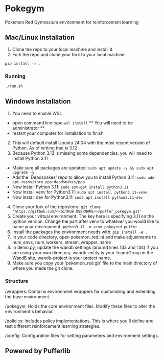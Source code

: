# Pokegym

Pokemon Red Gymnasium environment for reinforcement learning

## Mac/Linux Installation

1. Clone the repo to your local machine and install it.
2. Fork the repo and clone your fork to your local machine.

```sh
pip install -e . 
```

### Running

```sh
./run.sh
```

## Windows Installation
1. You need to enable WSL
- open command line type `wsl install` ** You will need to be administrator **
- restart your computer for installation to finish
2. This will default install Ubuntu 24.04 with the most recent version of Python. As of writing that is 3.12
3. Because Python 3.12 is missing some dependencies, you will need to install Python 3.11
- Make sure all packages are updated: `sudo apt update -y && sudo apt upgrade -y`
- Add the 'Deadsnakes' repo to allow you to install Python 3.11: `sudo add-apt-repository ppa:deadsnakes/ppa`
- Now install Python 3.11: `sudo apt-get install python3.11`
- Now install venv for Python3.11: `sudo apt install python3.11-venv`
- Now install dev for Python3.11: `sudo apt install python3.11-dev`
4. Clone your fork of the repository: `git clone 'https://github.com/<<GITHUB USERNAME>>/puffer_pokegym.git'`
5. Create your virtual environment. The key here is specifying 3.11 on the python version. Change the part after venv to whatever you would like to name your environment: `python3.11 -m venv pokeyred_puffer`
6. Install the packages the environment needs with: `pip install -e .`
7. In your code directory, open pokemon_red.ini and make adjustments to num_envs, num_workers, stream_wrapper_name
8. In demo.py, update the wandb settings (around lines 133 and 134) if you are using your own directory. wandb-entity is your Team/Group in the WandB site, wandb-project is your project name.
9. Make sure you copy your 'pokemon_red.gb' file to the main directory of where you made the git clone.
  
### Structure

/wrappers: Contains environment wrappers for customizing and extending the base environment.

/pokegym: Holds the core environment files. Modify these files to alter the environment's behavior.

/policies: Includes policy implementations. This is where you'll define and test different reinforcement learning strategies.

/config: Configuration files for setting parameters and environment settings.

## Powered by Pufferlib
